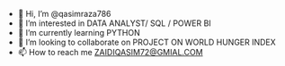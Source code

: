 - 👋 Hi, I’m @qasimraza786
- 👀 I’m interested in DATA ANALYST/ SQL / POWER BI
- 🌱 I’m currently learning  PYTHON
- 💞️ I’m looking to collaborate on PROJECT ON WORLD HUNGER INDEX
- 📫 How to reach me ZAIDIQASIM72@GMIAL.COM

<!---
qasimraza786/qasimraza786 is a ✨ special ✨ repository because its `README.md` (this file) appears on your GitHub profile.
You can click the Preview link to take a look at your changes.
--->
